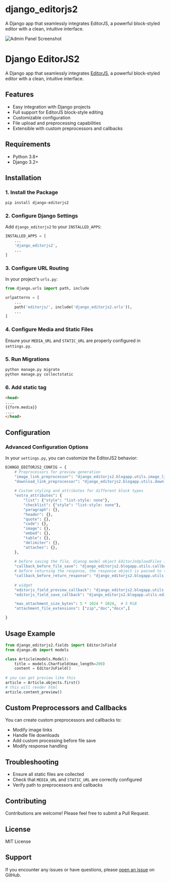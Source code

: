 # django_editorjs2
A Django app that seamlessly integrates EditorJS, a powerful block-styled editor with a clean, intuitive interface.


![Admin Panel Screenshot](./django_editorjs2/screenshot.png?raw=true)

# Django EditorJS2

A Django app that seamlessly integrates [EditorJS](https://editorjs.io/), a powerful block-styled editor with a clean, intuitive interface.

## Features

- Easy integration with Django projects
- Full support for EditorJS block-style editing
- Customizable configuration
- File upload and preprocessing capabilities
- Extensible with custom preprocessors and callbacks

## Requirements

- Python 3.8+
- Django 3.2+

## Installation

### 1. Install the Package

```bash
pip install django-editorjs2
```

### 2. Configure Django Settings

Add `django_editorjs2` to your `INSTALLED_APPS`:

```python
INSTALLED_APPS = [
    ...
    'django_editorjs2',
    ...
]
```

### 3. Configure URL Routing

In your project's `urls.py`:

```python
from django.urls import path, include

urlpatterns = [
    ...
    path('editorjs/', include('django_editorjs2.urls')),
    ...
]
```

### 4. Configure Media and Static Files

Ensure your `MEDIA_URL` and `STATIC_URL` are properly configured in `settings.py`.

### 5. Run Migrations

```bash
python manage.py migrate
python manage.py collectstatic
```


### 6. Add static tag
```html
<head>
....
{{form.media}}
....
</head>
```

## Configuration

### Advanced Configuration Options

In your `settings.py`, you can customize the EditorJS2 behavior:

```python
DJANGO_EDITORJS2_CONFIG = {
    # Preprocessors for preview generation
    "image_link_preprocessor": "django_editorjs2.blogapp.utils.image_link_preprocessor",
    "download_link_preprocessor": "django_editorjs2.blogapp.utils.download_link_preprocessor",
    
    # Custom styling and attributes for different block types
    "extra_attributes": {
        "list": {"style": "list-style: none"},
        "checklist": {"style": "list-style: none"},
        "paragraph": {},
        "header": {},
        "quote": {},
        "code": {},
        "image": {},
        "embed": {},
        "table": {},
        "delimiter": {},
        "attaches": {},
    },
    
    # before saving the file, djanog model object EditorJsUploadFiles is passed to this function
    "callback_before_file_save": "django_editorjs2.blogapp.utils.callback_before_file_save",
    # before returning the response, the response object is passed to this function
    "callback_before_return_response": "django_editorjs2.blogapp.utils.callback_before_return_response",
    
    # widget
    "editorjs_field_preview_callback": "django_editorjs2.blogapp.utils.editorjs_field_preview_callback",
    "editorjs_field_save_callback": "django_editorjs2.blogapp.utils.editorjs_field_save_callback",

    "max_attachment_size_bytes": 5 * 1024 * 1024,  # 5 MiB
    "attachment_file_extensions": ["zip","doc","docx",]

}
```

## Usage Example

```python
from django_editorjs2.fields import EditorJsField
from django.db import models

class Article(models.Model):
    title = models.CharField(max_length=200)
    content = EditorJsField()
    
# you can get preview like this
article = Article.objects.first()
# this will render html
article.content_preview()
```

## Custom Preprocessors and Callbacks

You can create custom preprocessors and callbacks to:
- Modify image links
- Handle file downloads
- Add custom processing before file save
- Modify response handling

## Troubleshooting

- Ensure all static files are collected
- Check that `MEDIA_URL` and `STATIC_URL` are correctly configured
- Verify path to preprocessors and callbacks

## Contributing

Contributions are welcome! Please feel free to submit a Pull Request.

## License

MIT License

## Support

If you encounter any issues or have questions, please [open an issue](https://github.com/surajsinghbisht054/django_editorjs2/issues) on GitHub.
